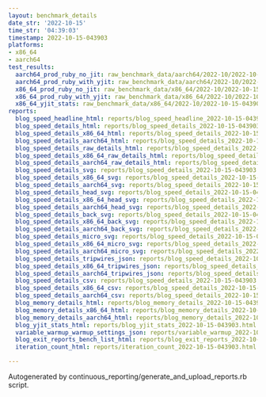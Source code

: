 ```yaml
---
layout: benchmark_details
date_str: '2022-10-15'
time_str: '04:39:03'
timestamp: 2022-10-15-043903
platforms:
- x86_64
- aarch64
test_results:
  aarch64_prod_ruby_no_jit: raw_benchmark_data/aarch64/2022-10/2022-10-15-043903_basic_benchmark_aarch64_prod_ruby_no_jit.json
  aarch64_prod_ruby_with_yjit: raw_benchmark_data/aarch64/2022-10/2022-10-15-043903_basic_benchmark_aarch64_prod_ruby_with_yjit.json
  x86_64_prod_ruby_no_jit: raw_benchmark_data/x86_64/2022-10/2022-10-15-043903_basic_benchmark_x86_64_prod_ruby_no_jit.json
  x86_64_prod_ruby_with_yjit: raw_benchmark_data/x86_64/2022-10/2022-10-15-043903_basic_benchmark_x86_64_prod_ruby_with_yjit.json
  x86_64_yjit_stats: raw_benchmark_data/x86_64/2022-10/2022-10-15-043903_basic_benchmark_x86_64_yjit_stats.json
reports:
  blog_speed_headline_html: reports/blog_speed_headline_2022-10-15-043903.html
  blog_speed_details_html: reports/blog_speed_details_2022-10-15-043903.html
  blog_speed_details_x86_64_html: reports/blog_speed_details_2022-10-15-043903.x86_64.html
  blog_speed_details_aarch64_html: reports/blog_speed_details_2022-10-15-043903.aarch64.html
  blog_speed_details_raw_details_html: reports/blog_speed_details_2022-10-15-043903.raw_details.html
  blog_speed_details_x86_64_raw_details_html: reports/blog_speed_details_2022-10-15-043903.x86_64.raw_details.html
  blog_speed_details_aarch64_raw_details_html: reports/blog_speed_details_2022-10-15-043903.aarch64.raw_details.html
  blog_speed_details_svg: reports/blog_speed_details_2022-10-15-043903.svg
  blog_speed_details_x86_64_svg: reports/blog_speed_details_2022-10-15-043903.x86_64.svg
  blog_speed_details_aarch64_svg: reports/blog_speed_details_2022-10-15-043903.aarch64.svg
  blog_speed_details_head_svg: reports/blog_speed_details_2022-10-15-043903.head.svg
  blog_speed_details_x86_64_head_svg: reports/blog_speed_details_2022-10-15-043903.x86_64.head.svg
  blog_speed_details_aarch64_head_svg: reports/blog_speed_details_2022-10-15-043903.aarch64.head.svg
  blog_speed_details_back_svg: reports/blog_speed_details_2022-10-15-043903.back.svg
  blog_speed_details_x86_64_back_svg: reports/blog_speed_details_2022-10-15-043903.x86_64.back.svg
  blog_speed_details_aarch64_back_svg: reports/blog_speed_details_2022-10-15-043903.aarch64.back.svg
  blog_speed_details_micro_svg: reports/blog_speed_details_2022-10-15-043903.micro.svg
  blog_speed_details_x86_64_micro_svg: reports/blog_speed_details_2022-10-15-043903.x86_64.micro.svg
  blog_speed_details_aarch64_micro_svg: reports/blog_speed_details_2022-10-15-043903.aarch64.micro.svg
  blog_speed_details_tripwires_json: reports/blog_speed_details_2022-10-15-043903.tripwires.json
  blog_speed_details_x86_64_tripwires_json: reports/blog_speed_details_2022-10-15-043903.x86_64.tripwires.json
  blog_speed_details_aarch64_tripwires_json: reports/blog_speed_details_2022-10-15-043903.aarch64.tripwires.json
  blog_speed_details_csv: reports/blog_speed_details_2022-10-15-043903.csv
  blog_speed_details_x86_64_csv: reports/blog_speed_details_2022-10-15-043903.x86_64.csv
  blog_speed_details_aarch64_csv: reports/blog_speed_details_2022-10-15-043903.aarch64.csv
  blog_memory_details_html: reports/blog_memory_details_2022-10-15-043903.html
  blog_memory_details_x86_64_html: reports/blog_memory_details_2022-10-15-043903.x86_64.html
  blog_memory_details_aarch64_html: reports/blog_memory_details_2022-10-15-043903.aarch64.html
  blog_yjit_stats_html: reports/blog_yjit_stats_2022-10-15-043903.html
  variable_warmup_warmup_settings_json: reports/variable_warmup_2022-10-15-043903.warmup_settings.json
  blog_exit_reports_bench_list_html: reports/blog_exit_reports_2022-10-15-043903.bench_list.html
  iteration_count_html: reports/iteration_count_2022-10-15-043903.html

---
```

Autogenerated by continuous_reporting/generate_and_upload_reports.rb script.

